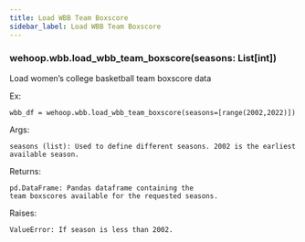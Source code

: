 ```yaml
---
title: Load WBB Team Boxscore
sidebar_label: Load WBB Team Boxscore
---
```


### wehoop.wbb.load_wbb_team_boxscore(seasons: List[int])
Load women’s college basketball team boxscore data

Ex:

    wbb_df = wehoop.wbb.load_wbb_team_boxscore(seasons=[range(2002,2022)])

Args:

    seasons (list): Used to define different seasons. 2002 is the earliest available season.

Returns:

    pd.DataFrame: Pandas dataframe containing the
    team boxscores available for the requested seasons.

Raises:

    ValueError: If season is less than 2002.
